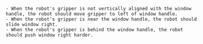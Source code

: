 
    - When the robot's gripper is not vertically aligned with the window handle, the robot should move gripper to left of window handle.
    - When the robot's gripper is near the window handle, the robot should slide window right.
    - When the robot's gripper is behind the window handle, the robot should push window right harder.